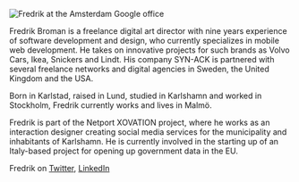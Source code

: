 ![Fredrik at the Amsterdam Google office](http://dl.dropbox.com/u/357712/Permanent/frebro-1.jpg)

Fredrik Broman is a freelance digital art director with nine years
experience of software development and design, who currently specializes
in mobile web development. He takes on innovative projects for such
brands as Volvo Cars, Ikea, Snickers and Lindt. His company SYN-ACK
is partnered with several freelance networks and digital agencies
in Sweden, the United Kingdom and the USA. 

Born in Karlstad, raised in Lund, studied in Karlshamn and worked in
Stockholm, Fredrik currently works and lives in Malmö.

Fredrik is part of the Netport XOVATION project, where he works as
an interaction designer creating social media services for the
municipality and inhabitants of Karlshamn. He is currently involved
in the starting up of an Italy-based project for opening up
government data in the EU.

Fredrik on [Twitter](http://twitter.com/frebro), [LinkedIn](http://)
